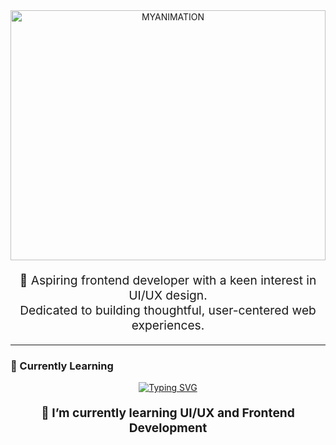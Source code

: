 <div align="center" style="margin-bottom: 20px;">
  <img width="100%" height="400px" src="https://github.com/user-attachments/assets/256fa1b7-452a-44fc-825c-8e762b1b166f" alt="MYANIMATION">
</div>

<p align="center" style="font-size: 1.2rem;">
  💼 Aspiring frontend developer with a keen interest in UI/UX design.<br>
  Dedicated to building thoughtful, user-centered web experiences.
</p>

---

### 📖 Currently Learning

<p align="center">
  <a href="https://git.io/typing-svg">
    <img src="https://readme-typing-svg.demolab.com?font=RASTER+FORGE&pause=1000&color=EE2FF7&center=true&vCenter=true&width=435&lines=%F0%9F%92%AB+learning%3A+UI%2FUX+and+Frontend+Development" alt="Typing SVG">
  </a>
</p>

<p align="center" style="font-size: 1.2rem; font-weight: bold;">
  🌱 I’m currently learning UI/UX and Frontend Development
</p>
